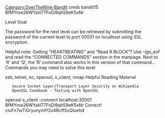 [Category:OverTheWire-Bandit](/Category:OverTheWire-Bandit "wikilink")
creds bandit15 BfMYroe26WYalil77FoDi9qh59eK5xNr

Level Goal

The password for the next level can be retrieved by submitting the
password of the current level to port 30001 on localhost using SSL
encryption.

Helpful note: Getting “HEARTBEATING” and “Read R BLOCK”? Use -ign_eof
and read the “CONNECTED COMMANDS” section in the manpage. Next to ‘R’
and ‘Q’, the ‘B’ command also works in this version of that command…
Commands you may need to solve this level

ssh, telnet, nc, openssl, s_client, nmap Helpful Reading Material

`   Secure Socket Layer/Transport Layer Security on Wikipedia`
`   OpenSSL Cookbook - Testing with OpenSSL`

openssl s_client -connect localhost:30001
BfMYroe26WYalil77FoDi9qh59eK5xNr Correct\!
cluFn7wTiGryunymYOu4RcffSxQluehd